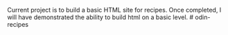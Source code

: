 Current project is to build a basic HTML site for recipes. Once completed, I will have demonstrated the ability to build html on a basic level. # odin-recipes